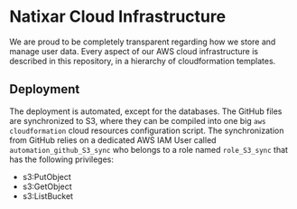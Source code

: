 # Natixar Cloud Infrastructure

We are proud to be completely transparent regarding how we store and manage user data. Every aspect of our AWS cloud 
infrastructure is described in this repository, in a hierarchy of cloudformation templates. 

## Deployment

The deployment is automated, except for the databases. The GitHub files are synchronized to S3, where they can be 
compiled into one big ``aws cloudformation`` cloud resources configuration script. The synchronization from GitHub
relies on a dedicated AWS IAM User called ``automation_github_S3_sync`` who belongs to a role named ``role_S3_sync``
that has the following privileges:

* s3:PutObject
* s3:GetObject
* s3:ListBucket

  

